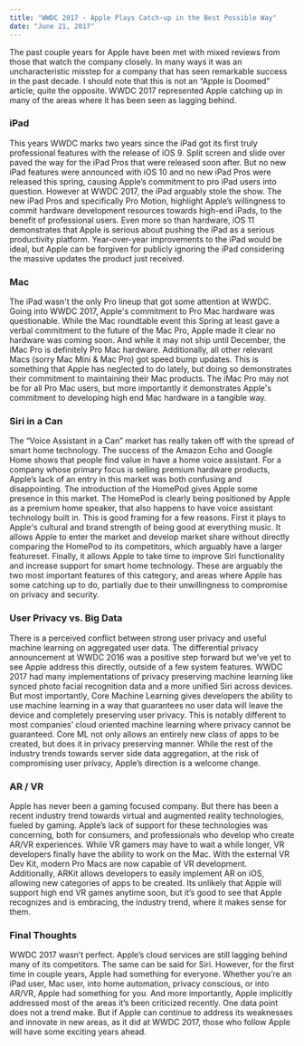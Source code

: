 ```yaml
---
title: "WWDC 2017 - Apple Plays Catch-up in the Best Possible Way"
date: "June 21, 2017"
---
```


The past couple years for Apple have been met with mixed reviews from those that watch the company closely. In many ways it was an uncharacteristic misstep for a company that has seen remarkable success in the past decade. I should note that this is not an “Apple is Doomed” article; quite the opposite. WWDC 2017 represented Apple catching up in many of the areas where it has been seen as lagging behind.


### iPad
This years WWDC marks two years since the iPad got its first truly professional features with the release of iOS 9. Split screen and slide over paved the way for the iPad Pros that were released soon after. But no new iPad features were announced with iOS 10 and no new iPad Pros were released this spring, causing Apple’s commitment to pro iPad users into question. However at WWDC 2017, the iPad arguably stole the show. The new iPad Pros and specifically Pro Motion, highlight Apple’s willingness to commit hardware development resources towards high-end iPads, to the benefit of professional users. Even more so than hardware, iOS 11 demonstrates that Apple is serious about pushing the iPad as a serious productivity platform. Year-over-year improvements to the iPad would be ideal, but Apple can be forgiven for publicly ignoring the iPad considering the massive updates the product just received.

### Mac
The iPad wasn't the only Pro lineup that got some attention at WWDC. Going into WWDC 2017, Apple's commitment to Pro Mac hardware was questionable. While the Mac roundtable event this Spring at least gave a verbal commitment to the future of the Mac Pro, Apple made it clear no hardware was coming soon. And while it may not ship until December, the iMac Pro is definitely Pro Mac hardware. Additionally, all other relevant Macs (sorry Mac Mini & Mac Pro) got speed bump updates. This is something that Apple has neglected to do lately, but doing so demonstrates their commitment to maintaining their Mac products. The iMac Pro may not be for all Pro Mac users, but more importantly it demonstrates Apple's commitment to developing high end Mac hardware in a tangible way.

### Siri in a Can
The “Voice Assistant in a Can” market has really taken off with the spread of smart home technology. The success of the Amazon Echo and Google Home shows that people find value in have a home voice assistant. For a company whose primary focus is selling premium hardware products, Apple’s lack of an entry in this market was both confusing and disappointing. The introduction of the HomePod gives Apple some presence in this market. The HomePod is clearly being positioned by Apple as a premium home speaker, that also happens to have voice assistant technology built in. This is good framing for a few reasons. First it plays to Apple's cultural and brand strength of being good at everything music. It allows Apple to enter the market and develop market share without directly comparing the HomePod to its competitors, which arguably have a larger featureset. Finally, it allows Apple to take time to improve Siri functionality and increase support for smart home technology. These are arguably the two most important features of this category, and areas where Apple has some catching up to do, partially due to their unwillingness to compromise on privacy and security.

### User Privacy vs. Big Data
There is a perceived conflict between strong user privacy and useful machine learning on aggregated user data. The differential privacy announcement at WWDC 2016 was a positive step forward but we’ve yet to see Apple address this directly, outside of a few system features. WWDC 2017 had many implementations of privacy preserving machine learning like synced photo facial recognition data and a more unified Siri across devices. But most importantly, Core Machine Learning gives developers the ability to use machine learning in a way that guarantees no user data will leave the device and completely preserving user privacy. This is notably different to most companies’ cloud oriented machine learning where privacy cannot be guaranteed. Core ML not only allows an entirely new class of apps to be created, but does it in privacy preserving manner. While the rest of the industry trends towards server side data aggregation, at the risk of compromising user privacy, Apple’s direction is a welcome change.

### AR / VR
Apple has never been a gaming focused company. But there has been a recent industry trend towards virtual and augmented reality technologies, fueled by gaming. Apple’s lack of support for these technologies was concerning, both for consumers, and professionals who develop who create AR/VR experiences. While VR gamers may have to wait a while longer, VR developers finally have the ability to work on the Mac. With the external VR Dev Kit, modern Pro Macs are now capable of VR development. Additionally, ARKit allows developers to easily implement AR on iOS, allowing new categories of apps to be created. Its unlikely that Apple will support high end VR games anytime soon, but it’s good to see that Apple recognizes and is embracing, the industry trend, where it makes sense for them.

### Final Thoughts
WWDC 2017 wasn’t perfect. Apple’s cloud services are still lagging behind many of its competitors. The same can be said for Siri. However, for the first time in couple years, Apple had something for everyone. Whether you’re an iPad user, Mac user, into home automation, privacy conscious, or into AR/VR, Apple had something for you. And more importantly, Apple implicitly addressed most of the areas it’s been criticized recently. One data point does not a trend make. But if Apple can continue to address its weaknesses and innovate in new areas, as it did at WWDC 2017, those who follow Apple will have some exciting years ahead.